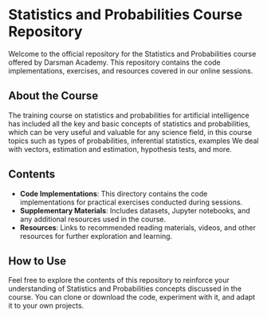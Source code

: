 # Statistics and Probabilities Course Repository
Welcome to the official repository for the Statistics and Probabilities course offered by Darsman Academy. This repository contains the code implementations, exercises, and resources covered in our online sessions.

## About the Course
The training course on statistics and probabilities for artificial intelligence has included all the key and basic concepts of statistics and probabilities, which can be very useful and valuable for any science field, in this course topics such as types of probabilities, inferential statistics, examples We deal with vectors, estimation and estimation, hypothesis tests, and more.

## Contents
- **Code Implementations**: This directory contains the code implementations for practical exercises conducted during sessions.
- **Supplementary Materials**: Includes datasets, Jupyter notebooks, and any additional resources used in the course.
- **Resources**: Links to recommended reading materials, videos, and other resources for further exploration and learning.

## How to Use
Feel free to explore the contents of this repository to reinforce your understanding of Statistics and Probabilities concepts discussed in the course. You can clone or download the code, experiment with it, and adapt it to your own projects.
